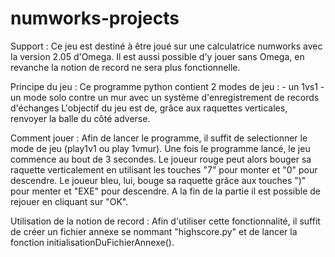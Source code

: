 # numworks-projects
Support :
  Ce jeu est destiné à être joué sur une calculatrice numworks avec la version 2.05 d'Omega.
  Il est aussi possible d'y jouer sans Omega, en revanche la notion de record ne sera plus fonctionnelle.

Principe du jeu :
  Ce programme python contient 2 modes de jeu :
    - un 1vs1
    - un mode solo contre un mur avec un système d'enregistrement de records d'échanges
  L'objectif du jeu est de, grâce aux raquettes verticales, renvoyer la balle du côté adverse.

Comment jouer :
  Afin de lancer le programme, il suffit de selectionner le mode de jeu (play1v1 ou play 1vmur).
  Une fois le programme lancé, le jeu commence au bout de 3 secondes.
  Le joueur rouge peut alors bouger sa raquette verticalement en utilisant les touches "7" pour monter et "0" pour descendre.
  Le joueur bleu, lui, bouge sa raquette grâce aux touches ")" pour menter et "EXE" pour descendre.
  A la fin de la partie il est possible de rejouer en cliquant sur "OK".

Utilisation de la notion de record :
  Afin d'utiliser cette fonctionnalité, il suffit de créer un fichier annexe se nommant "highscore.py" et de lancer la fonction initialisationDuFichierAnnexe().
